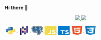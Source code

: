 ### Hi there 👋

<!--
**mvcastro/mvcastro** is a ✨ _special_ ✨ repository because its `README.md` (this file) appears on your GitHub profile.

Here are some ideas to get you started:

- 🔭 I’m currently working on ...
- 🌱 I’m currently learning ...
- 👯 I’m looking to collaborate on ...
- 🤔 I’m looking for help with ...
- 💬 Ask me about ...
- 📫 How to reach me: ...
- 😄 Pronouns: ...
- ⚡ Fun fact: ...
-->


<div align="center">
  <a href="https://github.com/mvcastro">
  <img height="180em" src="https://github-readme-stats.vercel.app/api?username=mvcastro&show_icons=true&theme=dracula&include_all_commits=true&count_private=true"/>
  <img height="180em" src="https://github-readme-stats.vercel.app/api/top-langs/?username=mvcastro&layout=compact&langs_count=7&theme=dracula"/>
</div>
<div style="display: inline_block"><br>
  <img align="center" alt="python-logo" height="30" width="40" src="https://raw.githubusercontent.com/devicons/devicon/master/icons/python/python-original.svg">
  <img align="center" alt="pandas-logo" height="30" width="40" src="https://raw.githubusercontent.com/devicons/devicon/master/icons/pandas/pandas-original.svg">
  <img align="center" alt="postgresql-logo" height="30" width="40" src="https://raw.githubusercontent.com/devicons/devicon/master/icons/postgresql/postgresql-original.svg">
  <img align="center" alt="js-logo" height="30" width="40" src="https://raw.githubusercontent.com/devicons/devicon/master/icons/javascript/javascript-plain.svg">
    <img align="center" alt="ts-logo" height="30" width="40" src="https://raw.githubusercontent.com/devicons/devicon/master/icons/typescript/typescript-plain.svg">
  <img align="center" alt="HTML-logo" height="30" width="40" src="https://raw.githubusercontent.com/devicons/devicon/master/icons/html5/html5-original.svg">
  <img align="center" alt="CSS-logo" height="30" width="40" src="https://raw.githubusercontent.com/devicons/devicon/master/icons/css3/css3-original.svg">
  
